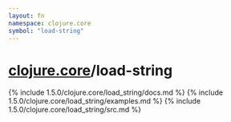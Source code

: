 ```yaml
---
layout: fn
namespace: clojure.core
symbol: "load-string"
---
```


# [clojure.core](../)/load-string

{% include 1.5.0/clojure.core/load_string/docs.md %}
{% include 1.5.0/clojure.core/load_string/examples.md %}
{% include 1.5.0/clojure.core/load_string/src.md %}

